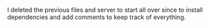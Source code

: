 I deleted the previous files and server to start all over since to install dependencies and add comments to keep track of everything.
